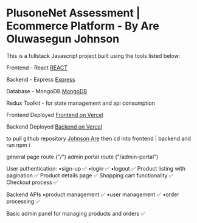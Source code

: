 # PlusoneNet Assessment | Ecommerce Platform - By Are Oluwasegun Johnson

This is a fullstack Javascript project built using the tools listed below:

Frontend - React [REACT](https://www.google.com/url?sa=i&url=https%3A%2F%2Fworldvectorlogo.com%2Flogo%2Freact-2&psig=AOvVaw1WCev-GpkcTS8At5wJ0sdK&ust=1718644082886000&source=images&cd=vfe&opi=89978449&ved=0CBEQjRxqFwoTCLjYoqLO4IYDFQAAAAAdAAAAABAE)

Backend - Express [Express](https://www.google.com/url?sa=i&url=https%3A%2F%2Ficonduck.com%2Ficons%2F94286%2Fexpress&psig=AOvVaw0rv038qMpFDQVV8rZZgxLR&ust=1718644149243000&source=images&cd=vfe&opi=89978449&ved=0CBEQjRxqFwoTCJC8tMHO4IYDFQAAAAAdAAAAABAZ)

Database - MongoDB [MongoDB](https://www.google.com/url?sa=i&url=https%3A%2F%2Fcommons.wikimedia.org%2Fwiki%2FFile%3AMongoDB_Logo.svg&psig=AOvVaw1p0XJ4HGwE3k3YK8Zys5Oh&ust=1718644205917000&source=images&cd=vfe&opi=89978449&ved=0CBEQjRxqFwoTCMi-59zO4IYDFQAAAAAdAAAAABAE)

Redux Toolkit - for state management and api consumption

Frontend Deployed [Frontend on Vercel](https://assessment-zeta-seven.vercel.app/)

Backend Deployed [Backend on Vercel](https://plusoneprojectbackend.vercel.app/)

to pull github repository [Johnson Are](https://github.com/AceRex/PlusoneNet)
  then cd into frontend | backend and run npm i 

general page route ("/")
admin portal route ("/admin-portal")


User authentication:
  •sign-up   ✅
  •login     ✅
  •logout    ✅
Product listing with pagination ✅
Product details page            ✅
Shopping cart functionality     ✅
Checkout process                ✅

Backend APIs 
    •product management ✅
    •user management    ✅ 
    •order processing   ✅

Basic admin panel for managing products and orders ✅

